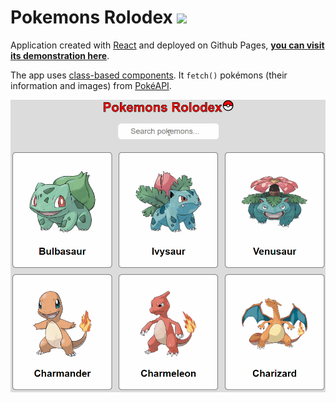 # Pokemons Rolodex <img src="http://i.imgur.com/wFJgJO8.png" height="36">

Application created with [React](https://reactjs.org/) and deployed on Github Pages, **[you can visit its demonstration here](https://pathei-kosmos.github.io/pokemons-rolodex/)**. 

The app uses [class-based components](https://reactjs.org/docs/react-component.html). It `fetch()` pokémons (their information and images) from [PokéAPI](https://pokeapi.co/).

![Demo gif](demo.gif)
